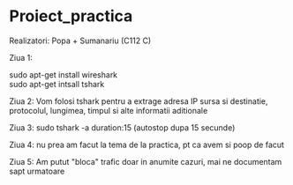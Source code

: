 # Proiect_practica
Realizatori: Popa + Sumanariu (C112 C)

Ziua 1: 

  sudo apt-get install wireshark  
  sudo apt-get intsall tshark 
  
Ziua 2:
Vom folosi tshark pentru a extrage adresa IP sursa si destinatie, protocolul, lungimea, timpul si alte informatii aditionale 

Ziua 3:
sudo tshark -a duration:15 (autostop dupa 15 secunde)

Ziua 4:
nu prea am facut la tema de la practica, pt ca avem si poop de facut

Ziua 5:
Am putut "bloca" trafic doar in anumite cazuri, mai ne documentam sapt urmatoare
